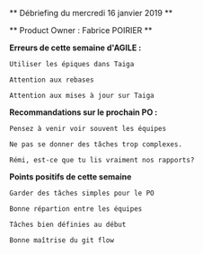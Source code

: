 ** Débriefing du mercredi 16 janvier 2019 **

** Product Owner : Fabrice POIRIER **

**Erreurs de cette semaine d'AGILE :**

    Utiliser les épiques dans Taiga

    Attention aux rebases
    
    Attention aux mises à jour sur Taiga

**Recommandations sur le prochain PO :**

    Pensez à venir voir souvent les équipes

    Ne pas se donner des tâches trop complexes.

    Rémi, est-ce que tu lis vraiment nos rapports? 
**Points positifs de cette semaine**
    
    Garder des tâches simples pour le PO

    Bonne répartion entre les équipes

    Tâches bien définies au début

    Bonne maîtrise du git flow

